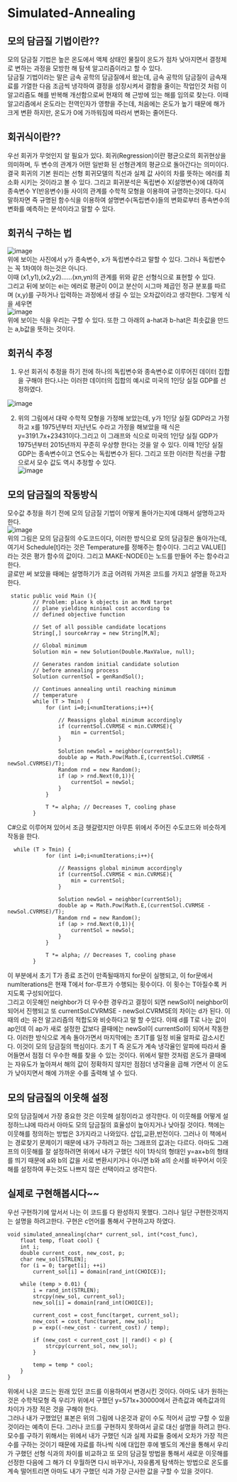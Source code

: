 # Simulated-Annealing
## 모의 담금질 기법이란??
모의 담금질 기법은 높은 온도에서 액체 상태인 물질이 온도가 점차 낮아지면서 결정체로 변하는 과정을 모방한 해 탐색 알고리즘이라고 할 수 있다.  
담금질 기법이라는 말은 금속 공학의 담금질에서 왔는데, 금속 공학의 담금질이 금속재료를 가열한 다음 조금씩 냉각하여 결정을 성장시켜서 결함을 줄이는 작업인것 처럼 이 알고리즘도 해를 반복해 개선함으로써 현재의 해 근방에 있는 해를 임의로 찾는다. 이때 알고리즘에서 온도라는 전역인자가 영향을 주는데, 처음에는 온도가 높기 때문에 해가 크게 변환 하지만, 온도가 0에 가까워짐에 따라서 변화는 줄어든다.  

## 회귀식이란??  
 우선 회귀가 무엇인지 알 필요가 있다. 회귀(Regression)이란 평균으로의 회귀현상을 의미하며, 두 변수의 관계가 어떤 일반화 된 선형관계의 평균으로 돌아간다는 의미이다.  결국 회귀의 기본 원리는 선형 회귀모델의 직선과 실제 값 사이의 차를 뜻하는 에러를 최소화 시키는 것이라고 볼 수 있다. 
 그리고 회귀분석은 독립변수 X(설명변수)에 대하여 종속변수 Y(반응변수)들 사이의 관계를 수학적 모형을 이용하여 규명하는것이다. 다시 말하자면 즉 규명된 함수식을 이용하여 설명변수(독립변수)들의 변화로부터 종속변수의 변화를 예측하는 분석이라고 말할 수 있다.  
 
 ## 회귀식 구하는 법  
 ![image](https://img1.daumcdn.net/thumb/R1280x0/?scode=mtistory2&fname=https%3A%2F%2Fblog.kakaocdn.net%2Fdn%2FTB7Ul%2FbtqHEEvze3M%2F3RUDyK6omw0IbkxMk6Vink%2Fimg.png)  
 위에 보이는 사진에서 y가 종속변수, x가 독립변수라고 말할 수 있다. 그러나 독립변수는 꼭 1차여야 하는것은 아니다.  
 이때 (x1,y1),(x2,y2)......(xn,yn)의 관계를 위와 같은 선형식으로 표현할 수 있다.  
 그리고 뒤에 보이는 ei는 에러로 평균이 0이고 분산이 시그마 제곱인 정규 분포를 따르며 (x,y)를 구하거나 입력하는 과정에서 생길 수 있는 오차값이라고 생각한다. 그렇게 식을 세우면  
 ![image](https://img1.daumcdn.net/thumb/R1280x0/?scode=mtistory2&fname=https%3A%2F%2Fblog.kakaocdn.net%2Fdn%2FbqeYOr%2FbtqHXDuRTDF%2FsRy7ZPVU0EiUHWb5Hf6d1k%2Fimg.png)  
 위에 보이는 식을 우리는 구할 수 있다. 또한 그 아래의 a-hat과 b-hat은 최솟값을 만드는 a,b값을 뜻하는 것이다.
 

## 회귀식 추정
1. 우선 회귀식 추정을 하기 전에 하나의 독립변수와 종속변수로 이루어진 데이터 집합을 구해야 한다.나는 이러한 데이터의 집합의 예시로 미국의 1인당 실질 GDP를 선정하였다.  

![image](https://m1.daumcdn.net/cfile249/image/254BC64D57484671149AF0)  

2. 위의 그림에서 대략 수학적 모형을 가정해 보았는데, y가 1인당 실질 GDP라고 가정하고 x를 1975년부터 지난년도 수라고  가정을 해보았을 때 식은 y=3191.7x+23431이다.그리고
이 그래프와 식으로 미국의 1인당 실질 GDP가 1975년부터 2015년까지 꾸준히 우상향 한다는 것을 알 수 있다. 
이때 1인당 실질 GDP는 종속변수이고 연도수는 독립변수가 된다. 그리고 또한 이러한 직선을 구함으로서 모수 값도 역시 추정할 수 있다.    
![image](https://user-images.githubusercontent.com/101376839/174288629-8a29c51e-fa8f-483c-9546-9bf9a3a47b31.png)




## 모의 담금질의 작동방식
 모수값 추정을 하기 전에 모의 담금질 기법이 어떻게 돌아가는지에 대해서 설명하고자 한다.  
![image](https://t1.daumcdn.net/cfile/tistory/2501553C518D326902)  
위의 그림은 모의 담금질의 수도코드이다, 이러한 방식으로 모의 담금질은 돌아가는데, 여기서 Schedule[t]라는 것은 Temperature를 정해주는 함수이다. 그리고 VALUE[] 라는 것은 평가 함수의 값이다. 그리고 MAKE-NODE()는 노드를 만들어 주는 함수라고 한다.  
글로만 써 보았을 때에는 설명하기가 조금 어려워 가져온 코드를 가지고 설명을 하고자 한다. 
~~~
 static public void Main (){
        // Problem: place k objects in an MxN target
        // plane yielding minimal cost according to
        // defined objective function
  
        // Set of all possible candidate locations
        String[,] sourceArray = new String[M,N];
  
        // Global minimum
        Solution min = new Solution(Double.MaxValue, null);
  
        // Generates random initial candidate solution
        // before annealing process
        Solution currentSol = genRandSol();
  
        // Continues annealing until reaching minimum
        // temperature
        while (T > Tmin) {
            for (int i=0;i<numIterations;i++){
  
                // Reassigns global minimum accordingly
                if (currentSol.CVRMSE < min.CVRMSE){
                    min = currentSol;
                }
  
                Solution newSol = neighbor(currentSol);
                double ap = Math.Pow(Math.E,(currentSol.CVRMSE - newSol.CVRMSE)/T);
                Random rnd = new Random();
                if (ap > rnd.Next(0,1)){
                    currentSol = newSol;
                }  
            }
  
            T *= alpha; // Decreases T, cooling phase
        }
~~~
C#으로 이루어져 있어서 조금 헷갈렸지만 아무튼 위에서 주어진 수도코드와 비슷하게 작동을 한다.  
~~~
  while (T > Tmin) {
            for (int i=0;i<numIterations;i++){
  
                // Reassigns global minimum accordingly
                if (currentSol.CVRMSE < min.CVRMSE){
                    min = currentSol;
                }
  
                Solution newSol = neighbor(currentSol);
                double ap = Math.Pow(Math.E,(currentSol.CVRMSE - newSol.CVRMSE)/T);
                Random rnd = new Random();
                if (ap > rnd.Next(0,1)){
                    currentSol = newSol;
                }  
            }
  
            T *= alpha; // Decreases T, cooling phase
        }
~~~  
이 부분에서 초기 T가 종료 조건이 만족될때까지 for문이 실행되고, 이 for문에서 numIterations은 현재 T에서 for-루프가 수행되는 횟수이다. 이 횟수는 T아질수록 커지도록 구성되어있다.  
그리고 이웃해인 neighbor가 더 우수한 경우라고 결정이 되면 newSol이 neighbor이 되어서 진행되고 또 currentSol.CVRMSE - newSol.CVRMSE의 차이는 d가 된다. 이때의 d는 유전 알고리즘의 적합도와 비슷하다고 말 할 수있다. 이때 d를 T로 나눈 값이 ap인데 이 ap가 새로 설정한 값보다 클때에는 newSol이 currentSol이 되어서 작동한다. 이러한 방식으로 계속 돌아가면서 마지막에는 초기T를 일정 비율 알파로 감소시킨다. 이것이 모의 담금질의 핵심이다. 초기 T 즉 온도가 계속 냉각율인 알파에 따라서 줄어들면서 점점 더 우수한 해를 찾을 수 있는 것이다. 위에서 말한 것처럼 온도가 클때에는 자유도가 높아져서 해의 값이 정확하지 않지만 점점더 냉각율을 곱해 가면서 이 온도가 낮아지면서 해에 가까운 수를 출력해 낼 수 있다.  
## 모의 담금질의 이웃해 설정  
모의 담금질에서 가장 중요한 것은 이웃해 설정이라고 생각한다. 이 이웃해를 어떻게 설정하느냐에 따라서 아마도 모의 담금질의 효율성이 높아지거나 낮아질 것이다. 책에는 이웃해를 정의하는 방법은 3가지라고 나와있다. 삽입,교환,반전이다. 그러나 이 책에서는 경로찾기 문제이기 때문에 내가 구하려고 하는 그래프의 값과는 다르다. 아마도 그래프의 이웃해를 잘 설정하려면 위에서 내가 구했던 식이 1차식의 형태인 y=ax+b의 형태를 띄기 때문에 a와 b의 값을 서로 변환시키거나 아니면 b와 a의 순서를 바꾸어서 이웃해를 설정하여 푸는것도 나쁘지 않은 선택이라고 생각한다.  
## 실제로 구현해봅시다~~  
우선 구현하기에 앞서서 나는 이 코드를 다 완성하지 못했다. 그러나 일단 구현한것까지는 설명을 하려고한다. 구현은 c언어를 통해서 구현하고자 하였다.
~~~
void simulated_annealing(char* current_sol, int(*cost_func),
    float temp, float cool) {
    int i;
    double current_cost, new_cost, p;
    char new_sol[STRLEN];
    for (i = 0; target[i]; ++i)
        current_sol[i] = domain[rand_int(CHOICE)];

    while (temp > 0.01) {
        i = rand_int(STRLEN);
        strcpy(new_sol, current_sol);
        new_sol[i] = domain[rand_int(CHOICE)];

        current_cost = cost_func(target, current_sol);
        new_cost = cost_func(target, new_sol);
        p = exp((-new_cost - current_cost) / temp);

        if (new_cost < current_cost || rand() < p) {
            strcpy(current_sol, new_sol);
        }

        temp = temp * cool;
    }
}
~~~
위에서 나온 코드는 원래 있던 코드를 이용하여서 변경시킨 것이다. 아마도 내가 원하는것은 수학적모형 즉 우리가 위에서 구했던 y=571x+30000에서 관측값과 예측값과의 차이가 가장 적은 것을 구해야 한다.  
그러나 내가 구했었던 표본은 위의 그림에 나온것과 같이 수도 적어서 금방 구할 수 있을것이라는 예측이 든다. 그러나 코드를 구현하지 못하여서 글로 대신 설명을 하려고 한다. 모수를 구하기 위해서는 위에서 내가 구했던 식과 실제 자료들 중에서 오차가 가장 적은 수를 구하는 것이기 때문에 자료를 하나씩 식에 대입한 후에 별도의 계산을 통해서 우리가 구했던 선형 식과의 차이를 비교하고 또 모의 담금질 방법을 통해서 새로운 이웃해를 선정한 다음에 그 해가 더 우월하면 다시 바꾸거나, 자유롭게 탐색하는 방법으로 온도를 계속 떨어트리면 아마도 내가 구했던 식과 가장 근사한 값을 구할 수 있을 것이다.
